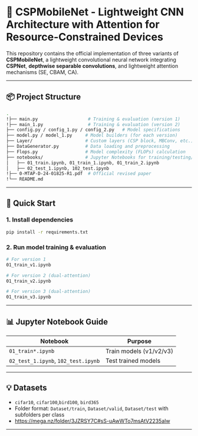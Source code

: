 # 🧠 CSPMobileNet - Lightweight CNN Architecture with Attention for Resource-Constrained Devices

This repository contains the official implementation of three variants of **CSPMobileNet**, a lightweight convolutional neural network integrating **CSPNet**, **depthwise separable convolutions**, and lightweight attention mechanisms (SE, CBAM, CA).

---

## 📦 Project Structure

```bash
.
!├── main.py                   # Training & evaluation (version 1)
!├── main_1.py                 # Training & evaluation (version 2)
├── config.py / config_1.py / config_2.py   # Model specifications
├── model.py / model_1.py     # Model builders (for each version)
├── Layer/                    # Custom layers (CSP block, MBConv, etc.)
├── DataGenerator.py          # Data loading and preprocessing
├── Flops.py                  # Model complexity (FLOPs) calculation
├── notebooks/                # Jupyter Notebooks for training/testing/visualization
│   ├── 01_train.ipynb, 01_train_1.ipynb, 01_train_2.ipynb
│   ├── 02_test_1.ipynb, 102_test.ipynb
!├── 0-MTAP-D-24-01825-R1.pdf  # Official revised paper
!└── README.md
```

---

## 🚀 Quick Start

### 1. Install dependencies

```bash
pip install -r requirements.txt
```

### 2. Run model training & evaluation

```bash
# For version 1
01_train_v1.ipynb

# For version 2 (dual-attention)
01_train_v2.ipynb

# For version 3 (dual-attention)
01_train_v3.ipynb
```

---

## 📊 Jupyter Notebook Guide

| Notebook | Purpose |
|----------|---------|
| `01_train*.ipynb` | Train models (v1/v2/v3) |
| `02_test_1.ipynb`, `102_test.ipynb` | Test trained models |

---

## 💡 Datasets

- `cifar10`, `cifar100`,`bird100`, `bird365`
- Folder format: `Dataset/train`, `Dataset/valid`, `Dataset/test` with subfolders per class
- https://mega.nz/folder/3JZRSY7C#sS-uAwWTo7msAtV2235alw

---

